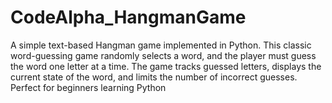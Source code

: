 # CodeAlpha_HangmanGame
A simple text-based Hangman game implemented in Python. This classic word-guessing game randomly selects a word, and the player must guess the word one letter at a time. The game tracks guessed letters, displays the current state of the word, and limits the number of incorrect guesses. Perfect for beginners learning Python
